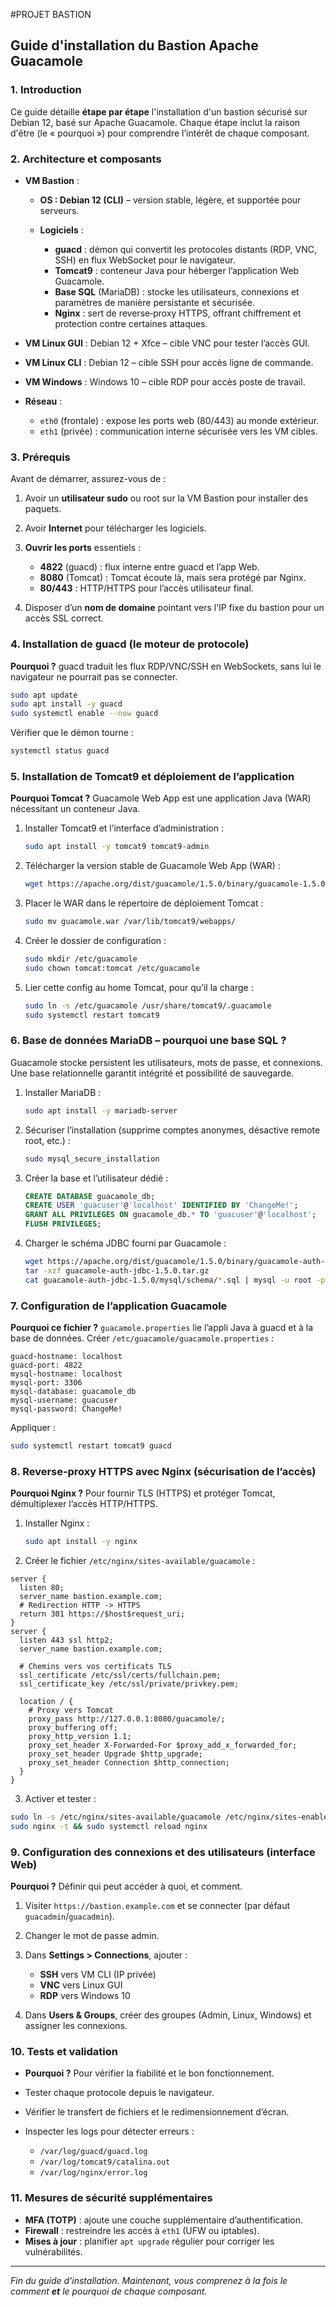 #PROJET BASTION

## Guide d'installation du Bastion Apache Guacamole

### 1. Introduction

Ce guide détaille **étape par étape** l'installation d'un bastion sécurisé sur Debian 12, basé sur Apache Guacamole. Chaque étape inclut la raison d'être (le « pourquoi ») pour comprendre l’intérêt de chaque composant.

### 2. Architecture et composants

* **VM Bastion** :

  * **OS : Debian 12 (CLI)** – version stable, légère, et supportée pour serveurs.
  * **Logiciels** :

    * **guacd** : démon qui convertit les protocoles distants (RDP, VNC, SSH) en flux WebSocket pour le navigateur.
    * **Tomcat9** : conteneur Java pour héberger l’application Web Guacamole.
    * **Base SQL** (MariaDB) : stocke les utilisateurs, connexions et paramètres de manière persistante et sécurisée.
    * **Nginx** : sert de reverse‑proxy HTTPS, offrant chiffrement et protection contre certaines attaques.
* **VM Linux GUI** : Debian 12 + Xfce – cible VNC pour tester l’accès GUI.
* **VM Linux CLI** : Debian 12 – cible SSH pour accès ligne de commande.
* **VM Windows** : Windows 10 – cible RDP pour accès poste de travail.
* **Réseau** :

  * `eth0` (frontale) : expose les ports web (80/443) au monde extérieur.
  * `eth1` (privée) : communication interne sécurisée vers les VM cibles.

### 3. Prérequis

Avant de démarrer, assurez-vous de :

1. Avoir un **utilisateur sudo** ou root sur la VM Bastion pour installer des paquets.
2. Avoir **Internet** pour télécharger les logiciels.
3. **Ouvrir les ports** essentiels :

   * **4822** (guacd) : flux interne entre guacd et l’app Web.
   * **8080** (Tomcat) : Tomcat écoute là, mais sera protégé par Nginx.
   * **80/443** : HTTP/HTTPS pour l’accès utilisateur final.
4. Disposer d’un **nom de domaine** pointant vers l’IP fixe du bastion pour un accès SSL correct.

### 4. Installation de guacd (le moteur de protocole)

**Pourquoi ?** guacd traduit les flux RDP/VNC/SSH en WebSockets, sans lui le navigateur ne pourrait pas se connecter.

```bash
sudo apt update
sudo apt install -y guacd
sudo systemctl enable --now guacd
```

Vérifier que le démon tourne :

```bash
systemctl status guacd
```

### 5. Installation de Tomcat9 et déploiement de l’application

**Pourquoi Tomcat ?** Guacamole Web App est une application Java (WAR) nécessitant un conteneur Java.

1. Installer Tomcat9 et l’interface d’administration :

   ```bash
   sudo apt install -y tomcat9 tomcat9-admin
   ```
2. Télécharger la version stable de Guacamole Web App (WAR) :

   ```bash
   wget https://apache.org/dist/guacamole/1.5.0/binary/guacamole-1.5.0.war -O guacamole.war
   ```
3. Placer le WAR dans le répertoire de déploiement Tomcat :

   ```bash
   sudo mv guacamole.war /var/lib/tomcat9/webapps/
   ```
4. Créer le dossier de configuration :

   ```bash
   sudo mkdir /etc/guacamole
   sudo chown tomcat:tomcat /etc/guacamole
   ```
5. Lier cette config au home Tomcat, pour qu’il la charge :

   ```bash
   sudo ln -s /etc/guacamole /usr/share/tomcat9/.guacamole
   sudo systemctl restart tomcat9
   ```

### 6. Base de données MariaDB – pourquoi une base SQL ?

Guacamole stocke persistent les utilisateurs, mots de passe, et connexions. Une base relationnelle garantit intégrité et possibilité de sauvegarde.

1. Installer MariaDB :

   ```bash
   sudo apt install -y mariadb-server
   ```
2. Sécuriser l’installation (supprime comptes anonymes, désactive remote root, etc.) :

   ```bash
   sudo mysql_secure_installation
   ```
3. Créer la base et l’utilisateur dédié :

   ```sql
   CREATE DATABASE guacamole_db;
   CREATE USER 'guacuser'@'localhost' IDENTIFIED BY 'ChangeMe!';
   GRANT ALL PRIVILEGES ON guacamole_db.* TO 'guacuser'@'localhost';
   FLUSH PRIVILEGES;
   ```
4. Charger le schéma JDBC fourni par Guacamole :

   ```bash
   wget https://apache.org/dist/guacamole/1.5.0/binary/guacamole-auth-jdbc-1.5.0.tar.gz
   tar -xzf guacamole-auth-jdbc-1.5.0.tar.gz
   cat guacamole-auth-jdbc-1.5.0/mysql/schema/*.sql | mysql -u root -p guacamole_db
   ```

### 7. Configuration de l’application Guacamole

**Pourquoi ce fichier ?** `guacamole.properties` lie l’appli Java à guacd et à la base de données.
Créer `/etc/guacamole/guacamole.properties` :

```
guacd-hostname: localhost
guacd-port: 4822
mysql-hostname: localhost
mysql-port: 3306
mysql-database: guacamole_db
mysql-username: guacuser
mysql-password: ChangeMe!
```

Appliquer :

```bash
sudo systemctl restart tomcat9 guacd
```

### 8. Reverse‑proxy HTTPS avec Nginx (sécurisation de l’accès)

**Pourquoi Nginx ?** Pour fournir TLS (HTTPS) et protéger Tomcat, démultiplexer l’accès HTTP/HTTPS.

1. Installer Nginx :

   ```bash
   sudo apt install -y nginx
   ```
2. Créer le fichier `/etc/nginx/sites-available/guacamole` :

```
server {
  listen 80;
  server_name bastion.example.com;
  # Redirection HTTP -> HTTPS
  return 301 https://$host$request_uri;
}
server {
  listen 443 ssl http2;
  server_name bastion.example.com;

  # Chemins vers vos certificats TLS
  ssl_certificate /etc/ssl/certs/fullchain.pem;
  ssl_certificate_key /etc/ssl/private/privkey.pem;

  location / {
    # Proxy vers Tomcat
    proxy_pass http://127.0.0.1:8080/guacamole/;
    proxy_buffering off;
    proxy_http_version 1.1;
    proxy_set_header X-Forwarded-For $proxy_add_x_forwarded_for;
    proxy_set_header Upgrade $http_upgrade;
    proxy_set_header Connection $http_connection;
  }
}
```

3. Activer et tester :

```bash
sudo ln -s /etc/nginx/sites-available/guacamole /etc/nginx/sites-enabled/
sudo nginx -t && sudo systemctl reload nginx
```

### 9. Configuration des connexions et des utilisateurs (interface Web)

**Pourquoi ?** Définir qui peut accéder à quoi, et comment.

1. Visiter `https://bastion.example.com` et se connecter (par défaut `guacadmin`/`guacadmin`).
2. Changer le mot de passe admin.
3. Dans **Settings > Connections**, ajouter :

   * **SSH** vers VM CLI (IP privée)
   * **VNC** vers Linux GUI
   * **RDP** vers Windows 10
4. Dans **Users & Groups**, créer des groupes (Admin, Linux, Windows) et assigner les connexions.

### 10. Tests et validation

* **Pourquoi ?** Pour vérifier la fiabilité et le bon fonctionnement.
* Tester chaque protocole depuis le navigateur.
* Vérifier le transfert de fichiers et le redimensionnement d’écran.
* Inspecter les logs pour détecter erreurs :

  * `/var/log/guacd/guacd.log`
  * `/var/log/tomcat9/catalina.out`
  * `/var/log/nginx/error.log`

### 11. Mesures de sécurité supplémentaires

* **MFA (TOTP)** : ajoute une couche supplémentaire d’authentification.
* **Firewall** : restreindre les accès à `eth1` (UFW ou iptables).
* **Mises à jour** : planifier `apt upgrade` régulier pour corriger les vulnérabilités.

---

*Fin du guide d'installation. Maintenant, vous comprenez à la fois le comment **et** le pourquoi de chaque composant.*
